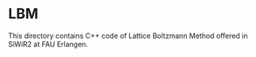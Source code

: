 # LBM
This directory contains C++ code of Lattice Boltzmann Method offered in SiWiR2 at FAU Erlangen.
